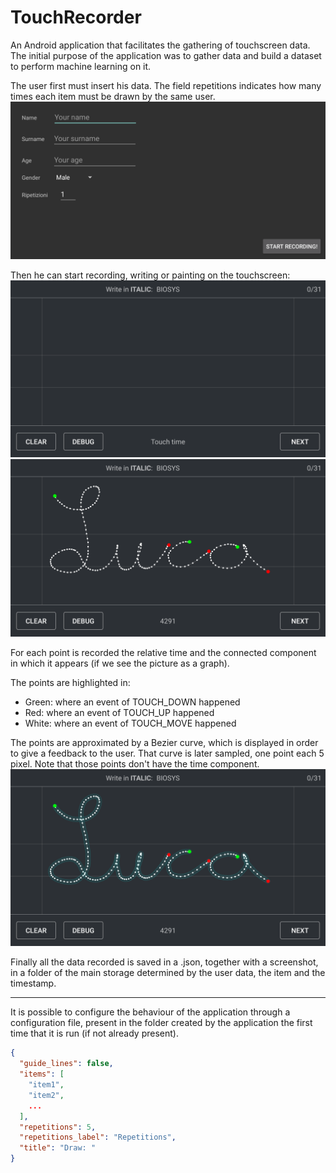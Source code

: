 # TouchRecorder

An Android application that facilitates the gathering of touchscreen data. The initial purpose of the application was to gather data and build a dataset to perform machine learning on it.

The user first must insert his data.
The field repetitions indicates how many times each item must be drawn by the same user.
![user_view](docs/images/user_view.png?raw=true)

Then he can start recording, writing or painting on the touchscreen:
![draw_view](docs/images/draw_view.png?raw=true)
![draw_view2](docs/images/draw_view2.png?raw=true)

For each point is recorded the relative time and the connected component in which it appears (if we see the picture as a graph).

The points are highlighted in:

- Green: where an event of TOUCH_DOWN happened
- Red: where an event of TOUCH_UP happened
- White: where an event of TOUCH_MOVE happened

The points are approximated by a Bezier curve, which is displayed in order to give a feedback to the user.
That curve is later sampled, one point each 5 pixel. Note that those points don't have the time component.
![Alt text](docs/images/draw_view3.png?raw=true)

Finally all the data recorded is saved in a .json, together with a screenshot, in a folder of the main storage determined by the user data, the item and the timestamp.

___

It is possible to configure the behaviour of the application through a configuration file, present in the folder created by the application the first time that it is run (if not already present).

```json
{
  "guide_lines": false,
  "items": [
    "item1",
    "item2",
    ...
  ],
  "repetitions": 5,
  "repetitions_label": "Repetitions",
  "title": "Draw: "
}
```
